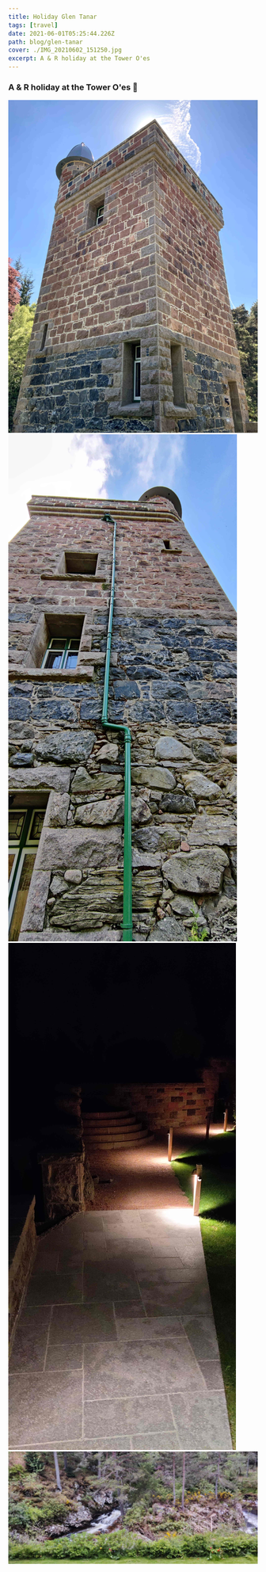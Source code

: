 ```yaml
---
title: Holiday Glen Tanar
tags: [travel]
date: 2021-06-01T05:25:44.226Z
path: blog/glen-tanar
cover: ./IMG_20210602_151250.jpg
excerpt: A & R holiday at the Tower O'es
---
```

### A & R holiday at the Tower O'es 🌄

![Tower O'es](./IMG_4322.jpg)
![Tower O'es](./IMG_20210602_161821.jpg)
![Tower O'es](./IMG_20210602_234234.jpg)
![Tower O'es](./IMG_20210603_222349.jpg)
